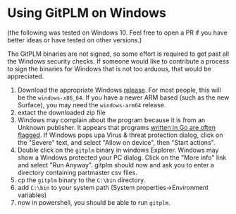 # Using GitPLM on Windows

(the following was tested on Windows 10. Feel free to open a PR if you have
better ideas or have tested on other versions.)

The GitPLM binaries are not signed, so some effort is required to get past all
the Windows security checks. If someone would like to contribute a process to
sign the binaries for Windows that is not too arduous, that would be
appreciated.

1. Download the appropriate Windows
   [release](https://github.com/git-plm/gitplm/releases). For most people, this
   will be the `windows-x86_64`. If you have a newer ARM based (such as the new
   Surface), you may need the `windows-arm64` release.
1. extact the downloaded zip file
1. Windows may complain about the program because it is from an Unknown
   publisher. It appears that programs
   [written in Go are often flagged](https://github.com/microsoft/go/issues/1255).
   If Windows pops upa Virus & threat protection dialog, click on the "Severe"
   text, and select "Allow on device", then "Start actions".
1. Double click on the `gitplm` binary in windows Explorer. Windows may show a
   Windows protected your PC dialog. Click on the "More info" link and select
   "Run Anyway". gitplm should now and ask you to enter a directory containing
   partmaster csv files.
1. cp the `gitplm` binary to the `C:\bin` directory.
1. add `C:\bin` to your system path (System properties->Environment variables)
1. now in powershell, you should be able to run `gitplm`.
